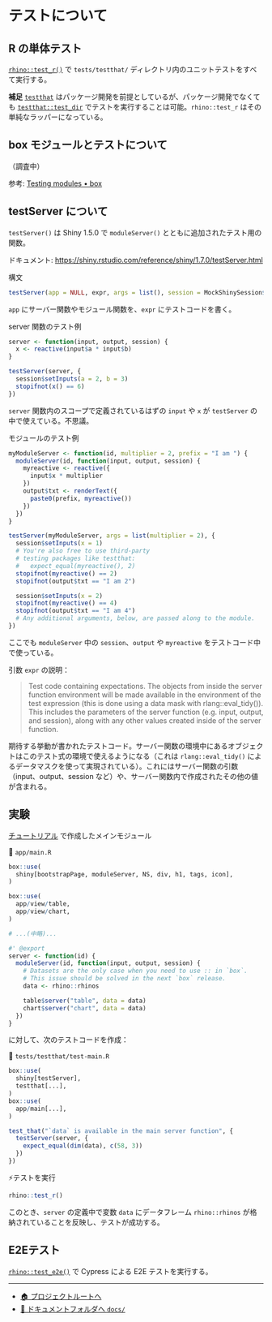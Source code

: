 # テストについて

## R の単体テスト

[`rhino::test_r()`](https://appsilon.github.io/rhino/reference/test_r.html) で `tests/testthat/` ディレクトリ内のユニットテストをすべて実行する。

**補足**
[`testthat`](https://testthat.r-lib.org/) はパッケージ開発を前提としているが、パッケージ開発でなくても [`testthat::test_dir`](https://testthat.r-lib.org/reference/test_dir.html) でテストを実行することは可能。`rhino::test_r` はその単純なラッパーになっている。

## box モジュールとテストについて

（調査中）

参考: [Testing modules • box](https://klmr.me/box/articles/testing.html)

## testServer について

`testServer()` は Shiny 1.5.0 で `moduleServer()` とともに追加されたテスト用の関数。

ドキュメント: <https://shiny.rstudio.com/reference/shiny/1.7.0/testServer.html>

構文

```r
testServer(app = NULL, expr, args = list(), session = MockShinySession$new())
```

`app` にサーバー関数やモジュール関数を、`expr` にテストコードを書く。

server 関数のテスト例

```r
server <- function(input, output, session) {
  x <- reactive(input$a * input$b)
}

testServer(server, {
  session$setInputs(a = 2, b = 3)
  stopifnot(x() == 6)
})
```

`server` 関数内のスコープで定義されているはずの `input` や `x` が `testServer` の中で使えている。不思議。

モジュールのテスト例

```r
myModuleServer <- function(id, multiplier = 2, prefix = "I am ") {
  moduleServer(id, function(input, output, session) {
    myreactive <- reactive({
      input$x * multiplier
    })
    output$txt <- renderText({
      paste0(prefix, myreactive())
    })
  })
}

testServer(myModuleServer, args = list(multiplier = 2), {
  session$setInputs(x = 1)
  # You're also free to use third-party
  # testing packages like testthat:
  #   expect_equal(myreactive(), 2)
  stopifnot(myreactive() == 2)
  stopifnot(output$txt == "I am 2")

  session$setInputs(x = 2)
  stopifnot(myreactive() == 4)
  stopifnot(output$txt == "I am 4")
  # Any additional arguments, below, are passed along to the module.
})
```

ここでも `moduleServer` 中の `session`、`output` や `myreactive` をテストコード中で使っている。


引数 `expr` の説明：

> Test code containing expectations. The objects from inside the server function environment will be made available in the environment of the test expression (this is done using a data mask with rlang::eval_tidy()). This includes the parameters of the server function (e.g. input, output, and session), along with any other values created inside of the server function.

期待する挙動が書かれたテストコード。サーバー関数の環境中にあるオブジェクトはこのテスト式の環境で使えるようになる（これは `rlang::eval_tidy()` によるデータマスクを使って実現されている）。これにはサーバー関数の引数（input、output、session など）や、サーバー関数内で作成されたその他の値が含まれる。

## 実験

[チュートリアル](./tutorial.md) で作成したメインモジュール

📄 `app/main.R`

```r
box::use(
  shiny[bootstrapPage, moduleServer, NS, div, h1, tags, icon],
)

box::use(
  app/view/table,
  app/view/chart,
)

# ...(中略)...

#' @export
server <- function(id) {
  moduleServer(id, function(input, output, session) {
    # Datasets are the only case when you need to use :: in `box`.
    # This issue should be solved in the next `box` release.
    data <- rhino::rhinos

    table$server("table", data = data)
    chart$server("chart", data = data)
  })
}
```

に対して、次のテストコードを作成：

📄 `tests/testthat/test-main.R`

```r
box::use(
  shiny[testServer],
  testthat[...],
)
box::use(
  app/main[...],
)

test_that("`data` is available in the main server function", {
  testServer(server, {
    expect_equal(dim(data), c(58, 3))
  })
})
```

⚡️テストを実行

```r
rhino::test_r()
```

このとき、`server` の定義中で変数 `data` にデータフレーム `rhino::rhinos` が格納されていることを反映し、テストが成功する。

## E2Eテスト

[`rhino::test_e2e()`](https://appsilon.github.io/rhino/reference/test_e2e.html) で
Cypress による E2E テストを実行する。

---

- [🏠 プロジェクトルートへ](https://github.com/terashim/rhino-training)
- [📗 ドキュメントフォルダへ `docs/`](./)
